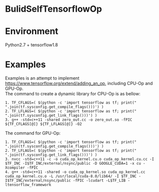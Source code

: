 # BulidSelfTensorflowOp

# Environment
Python2.7 + tensorflow1.8

# Examples
Examples is an attempt to implement https://www.tensorflow.org/extend/adding_an_op, including CPU-Op and GPU-Op.  
The command to create a dynamic library for CPU-Op is as bellow:  

    1. TF_CFLAGS=( $(python -c 'import tensorflow as tf; print(" ".join(tf.sysconfig.get_compile_flags()))') )  
    2. TF_LFLAGS=( $(python -c 'import tensorflow as tf; print(" ".join(tf.sysconfig.get_link_flags()))') )  
    3. g++ -std=c++11 -shared zero_out.cc -o zero_out.so -fPIC ${TF_CFLAGS[@]} ${TF_LFLAGS[@]} -O2 
 
The command for GPU-Op:  

    1. TF_CFLAGS=( $(python -c 'import tensorflow as tf; print(" ".join(tf.sysconfig.get_compile_flags()))') )  
    2. TF_LFLAGS=( $(python -c 'import tensorflow as tf; print(" ".join(tf.sysconfig.get_link_flags()))') )  
    3. nvcc -std=c++11 -c -o cuda_op_kernel.cu.o cuda_op_kernel.cu.cc -I $TF_INC -I$TF_INC/external/nsync/public -D GOOGLE_CUDA=1 -x cu -Xcompiler -fPIC  
    4. g++ -std=c++11 -shared -o cuda_op_kernel.so cuda_op_kernel.cc cuda_op_kernel.cu.o -L /usr/local/cuda-8.0/lib64/ -I $TF_INC -I$TF_INC/external/nsync/public -fPIC -lcudart -L$TF_LIB -ltensorflow_framework  
